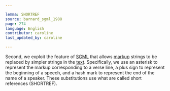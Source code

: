 ```yaml
---

lemma: SHORTREF
source: barnard_sgml_1988
page: 274
language: English
contributor: caroline
last_updated_by: caroline

---
```


Second, we exploit the feature of [SGML](SGML.html) that allows [markup](markup.html) strings to be replaced by simpler strings in the [text](text.html). Specifically, we use an asterisk to represent the markup corresponding to a verse line, a plus sign to represent the beginning of a speech, and a hash mark to represent the end of the name of a speaker. These substitutions use what are called short references (SHORTREF).
